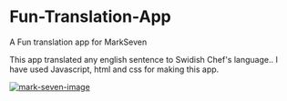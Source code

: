 # Fun-Translation-App
A Fun translation app for MarkSeven

This app translated any english sentence to Swidish Chef's language.. I have used Javascript, html and css for making this app.




<a href="https://postimg.cc/DmtHcKzK" target="_blank"><img src="https://i.postimg.cc/yYdKs14W/mark-seven-image.png" alt="mark-seven-image"/></a><br/><br/>
